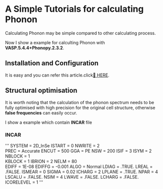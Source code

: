 # A Simple Tutorials for calculating Phonon 
Calculating Phonon may be simple compared to other calculating process.

Now I show a example for calculting Phonon with __VASP.5.4.4+Phonopy.2.3.2__.

## Installation and Configuration
It is easy and you can refer this article.click[:link: HERE](https://phonopy.github.io/phonopy/Fleur.html).

## Structural optimisation
It is worth noting that the calculation of the phonon spectrum needs to be fully optimised with high precision for the original cell structure, otherwise __false frequencies__ can easily occur.

I show a example which contain __INCAR__ file

### INCAR
'''
SYSTEM = 2D_InSe
ISTART = 0
NWRITE = 2   
PREC   = Accurate
ENCUT  = 500
GGA    = PE
NSW    = 200
ISIF   = 3
ISYM   = 2
NBLOCK = 1   
KBLOCK = 1
IBRION = 2
NELM   = 80     
EDIFF  = 1E-08
EDIFFG = -0.001 
ALGO   = Normal
LDIAG  = .TRUE.
LREAL  = .FALSE.
ISMEAR = 0
SIGMA  = 0.02
ICHARG = 2
LPLANE = .TRUE.
NPAR   = 4
LSCALU = .FALSE.
NSIM   = 4
LWAVE  = .FALSE.
LCHARG = .FALSE.
ICORELEVEL =  1
'''
